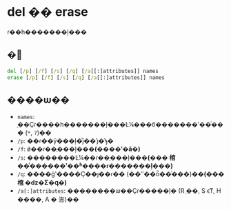 # del �� erase

ɾ��һ�������ļ���

## �﷨

```cmd
del [/p] [/f] [/s] [/q] [/a[[:]attributes]] names
erase [/p] [/f] [/s] [/q] [/a[[:]attributes]] names
```

## ����ѡ��

-   `names`: ָ��Ҫɾ����һ�������ļ���Ŀ¼���б�������ʹ��ͨ��� (`*`, `?`)��
-   `/p`: ��ɾ��ÿ���ļ�֮ǰ��ʾȷ�ϡ�
-   `/f`: ǿ��ɾ��ֻ���ļ���**(����ʹ�ã�)**
-   `/s`: ��������Ŀ¼��ɾ��ָ���ļ���**(��� 棺 ��ͨ������ʹ��ʱ����ɾ�������ļ���)**
-   `/q`: ����ģʽ����Ҫ��ȷ��ɾ�� (��ʹʹ��ȫ��ͨ���)��**(��� 棺 �ǳ�Σ�գ�)**
-   `/a[:]attributes`: ��������ѡ��Ҫɾ�����ļ� (R ֻ��, S ϵͳ, H ����, A � 浵)��
